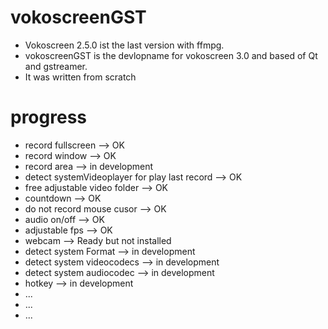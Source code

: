 # vokoscreenGST

* Vokoscreen 2.5.0 ist the last version with ffmpg.
* vokoscreenGST is the devlopname for vokoscreen 3.0 and based of Qt and gstreamer.
* It was written from scratch

# progress
* record fullscreen                       --> OK
* record window                           --> OK
* record area                             --> in development
* detect systemVideoplayer for play last record --> OK
* free adjustable video folder            --> OK
* countdown                               --> OK
* do not record mouse cusor               --> OK
* audio on/off                            --> OK
* adjustable fps                          --> OK
* webcam                                  --> Ready but not installed
* detect system Format                    --> in development
* detect system videocodecs               --> in development
* detect system audiocodec                --> in development
* hotkey                                  --> in development
* ...
* ...
* ...
